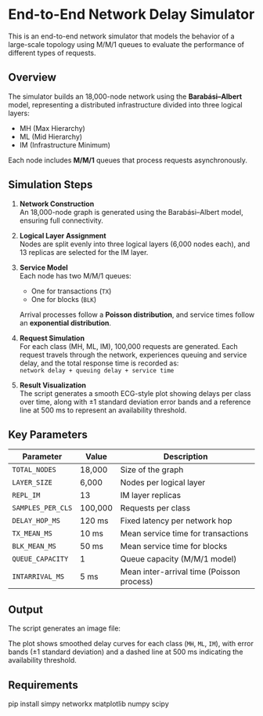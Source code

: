 # End-to-End Network Delay Simulator

This is an end-to-end network simulator that models the behavior of a large-scale topology using M/M/1 queues to evaluate the performance of different types of requests.

## Overview

The simulator builds an 18,000-node network using the **Barabási–Albert** model, representing a distributed infrastructure divided into three logical layers:

- MH (Max Hierarchy)
- ML (Mid Hierarchy)
- IM (Infrastructure Minimum)

Each node includes **M/M/1** queues that process requests asynchronously.

## Simulation Steps

1. **Network Construction**  
   An 18,000-node graph is generated using the Barabási–Albert model, ensuring full connectivity.

2. **Logical Layer Assignment**  
   Nodes are split evenly into three logical layers (6,000 nodes each), and 13 replicas are selected for the IM layer.

3. **Service Model**  
   Each node has two M/M/1 queues:
   - One for transactions (`TX`)
   - One for blocks (`BLK`)
   
   Arrival processes follow a **Poisson distribution**, and service times follow an **exponential distribution**.

4. **Request Simulation**  
   For each class (MH, ML, IM), 100,000 requests are generated. Each request travels through the network, experiences queuing and service delay, and the total response time is recorded as:  
   `network delay + queuing delay + service time`

5. **Result Visualization**  
   The script generates a smooth ECG-style plot showing delays per class over time, along with ±1 standard deviation error bands and a reference line at 500 ms to represent an availability threshold.

## Key Parameters

| Parameter             | Value                  | Description                                      |
|-----------------------|------------------------|--------------------------------------------------|
| `TOTAL_NODES`         | 18,000                 | Size of the graph                                |
| `LAYER_SIZE`          | 6,000                  | Nodes per logical layer                          |
| `REPL_IM`             | 13                     | IM layer replicas                                |
| `SAMPLES_PER_CLS`     | 100,000                | Requests per class                               |
| `DELAY_HOP_MS`        | 120 ms                 | Fixed latency per network hop                    |
| `TX_MEAN_MS`          | 10 ms                  | Mean service time for transactions               |
| `BLK_MEAN_MS`         | 50 ms                  | Mean service time for blocks                     |
| `QUEUE_CAPACITY`      | 1                      | Queue capacity (M/M/1 model)                     |
| `INTARRIVAL_MS`       | 5 ms                   | Mean inter-arrival time (Poisson process)        |

## Output

The script generates an image file:


The plot shows smoothed delay curves for each class (`MH`, `ML`, `IM`), with error bands (±1 standard deviation) and a dashed line at 500 ms indicating the availability threshold.

## Requirements

pip install simpy networkx matplotlib numpy scipy

